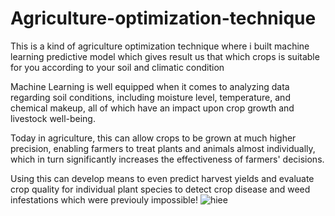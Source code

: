 # Agriculture-optimization-technique
This is a kind of agriculture optimization technique where i built machine learning predictive model which gives result us that which crops is suitable for you according 
to your soil and climatic condition

Machine Learning is well equipped when it comes to analyzing data regarding soil conditions, including moisture level, temperature, and chemical makeup, all of which have an impact upon crop growth and livestock well-being.

Today in agriculture, this can allow crops to be grown at much higher precision, enabling farmers to treat plants and animals almost individually, which in turn significantly increases the effectiveness of farmers' decisions.

Using this can develop means to even predict harvest yields and evaluate crop quality for individual plant species to detect crop disease and weed infestations which were previouly impossible!
![hiee](https://github.com/sandhya1244/Agriculture-optimization-technique-machine-learning-model/assets/69443145/272b7747-8727-4350-b902-a6597819ecba)
